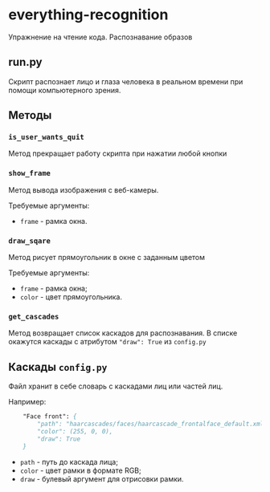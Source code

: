 # everything-recognition
Упражнение на чтение кода. Распознавание образов

## run.py

Скрипт распознает лицо и глаза человека в реальном времени при помощи компьютерного зрения.

## Методы

### `is_user_wants_quit`

Метод прекращает работу скрипта при нажатии любой кнопки

### `show_frame`

Метод вывода изображения с веб-камеры.

Требуемые аргументы:
- `frame` - рамка окна.

### `draw_sqare`

Метод рисует прямоугольник в окне с заданным цветом

Требуемые аргументы:
- `frame` - рамка окна;
- `color` - цвет прямоугольника.

### `get_cascades`

Метод возвращает список каскадов для распознавания. В списке окажутся каскады с атрибутом `"draw": True` из `config.py`

## Каскады `config.py` 

Файл хранит в себе словарь с каскадами лиц или частей лиц.

Например:

```p
    "Face front": {
        "path": "haarcascades/faces/haarcascade_frontalface_default.xml",
        "color": (255, 0, 0),
        "draw": True
    }
```

- `path` - путь до каскада лица;
- `color` - цвет рамки в формате RGB;
- `draw` - булевый аргумент для отрисовки рамки.
